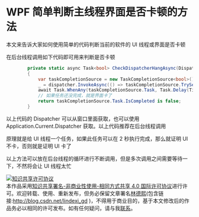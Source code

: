 
# WPF 简单判断主线程界面是否卡顿的方法

本文来告诉大家如何使用简单的代码判断当前的软件的 UI 线程或界面是否卡顿

<!--more-->


<!-- CreateTime:2021/8/23 16:49:17 -->

<!-- 博客 -->
<!-- 发布 -->

在后台线程调用如下代码即可用来判断是否卡顿

```csharp
        private static async Task<bool> CheckDispatcherHangAsync(Dispatcher dispatcher)
        {
            var taskCompletionSource = new TaskCompletionSource<bool>();
            _ = dispatcher.InvokeAsync(() => taskCompletionSource.TrySetResult(true));
            await Task.WhenAny(taskCompletionSource.Task, Task.Delay(TimeSpan.FromSeconds(2)));
            // 如果任务还没完成，就是界面卡了
            return taskCompletionSource.Task.IsCompleted is false;
        }
```

以上代码的 Dispatcher 可以从窗口里面获取，也可以使用 Application.Current.Dispatcher 获取。以上代码推荐在后台线程调用

原理就是给 UI 线程一个任务，如果此任务可以在 2 秒执行完成，那么就证明 UI 不卡，否则就是证明 UI 卡了

以上方法可以放在后台线程的循环进行不断调用，但是多次调用之间需要等待一下，不然将会让 UI 线程太忙





<a rel="license" href="http://creativecommons.org/licenses/by-nc-sa/4.0/"><img alt="知识共享许可协议" style="border-width:0" src="https://licensebuttons.net/l/by-nc-sa/4.0/88x31.png" /></a><br />本作品采用<a rel="license" href="http://creativecommons.org/licenses/by-nc-sa/4.0/">知识共享署名-非商业性使用-相同方式共享 4.0 国际许可协议</a>进行许可。欢迎转载、使用、重新发布，但务必保留文章署名[林德熙](http://blog.csdn.net/lindexi_gd)(包含链接:http://blog.csdn.net/lindexi_gd )，不得用于商业目的，基于本文修改后的作品务必以相同的许可发布。如有任何疑问，请与我[联系](mailto:lindexi_gd@163.com)。